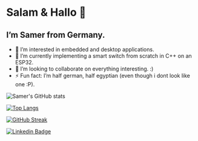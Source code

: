 # Salam & Hallo 👋
## I’m Samer from Germany.
- 👀 I’m interested in embedded and desktop applications.
- 🌱 I’m currently implementing a smart switch from scratch in C++ on an ESP32.
- 💞️ I’m looking to collaborate on everything interesting. :)
- ⚡ Fun fact: I’m half german, half egyptian (even though i dont look like one :P).

![Samer's GitHub stats](https://github-readme-stats.vercel.app/api?username=SamerKharabish&show_icons=true&theme=radical)

[![Top Langs](https://github-readme-stats.vercel.app/api/top-langs/?username=SamerKharabish&layout=compact&theme=vision-friendly-dark)](https://github.com/anuraghazra/github-readme-stats)

[![GitHub Streak](http://github-readme-streak-stats.herokuapp.com?user=SamerKharabish&theme=dark&background=000000)](https://git.io/streak-stats)

[![Linkedin Badge](https://img.shields.io/badge/-SamerKharabish-blue?style=flat&logo=Linkedin&logoColor=white)](in/samer-kharabish-b92606207)
<img src="https://komarev.com/ghpvc/?username=SamerKharabish&style=flat-square&color=blue" alt=""/>
